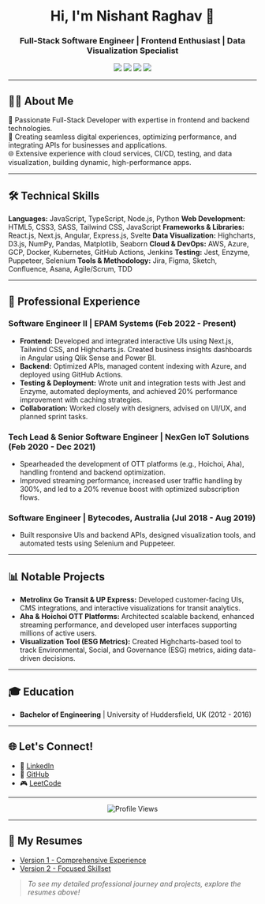 <h1 align="center">Hi, I'm Nishant Raghav 👋</h1>
<h3 align="center">Full-Stack Software Engineer | Frontend Enthusiast | Data Visualization Specialist</h3>

<p align="center">
  <a href="mailto:rag.nishant006@gmail.com"><img src="https://img.shields.io/badge/Email-rag.nishant006@gmail.com-blue?style=flat-square&logo=gmail" /></a>
  <a href="https://www.linkedin.com/in/nishant-raghav/"><img src="https://img.shields.io/badge/LinkedIn-nishant--raghav-blue?style=flat-square&logo=linkedin" /></a>
  <a href="https://github.com/raghavnishant"><img src="https://img.shields.io/badge/GitHub-raghavnishant-24292e?style=flat-square&logo=github" /></a>
  <a href="https://leetcode.com/u/user8361yT/"><img src="https://img.shields.io/badge/LeetCode-Profile-orange?style=flat-square&logo=leetcode" /></a>
</p>

---

## 👨‍💻 About Me
🌟 Passionate Full-Stack Developer with expertise in frontend and backend technologies.  
🚀 Creating seamless digital experiences, optimizing performance, and integrating APIs for businesses and applications.  
🌐 Extensive experience with cloud services, CI/CD, testing, and data visualization, building dynamic, high-performance apps.

---

## 🛠️ Technical Skills

<div>
  <strong>Languages:</strong> JavaScript, TypeScript, Node.js, Python  
  <strong>Web Development:</strong> HTML5, CSS3, SASS, Tailwind CSS, JavaScript  
  <strong>Frameworks & Libraries:</strong> React.js, Next.js, Angular, Express.js, Svelte  
  <strong>Data Visualization:</strong> Highcharts, D3.js, NumPy, Pandas, Matplotlib, Seaborn  
  <strong>Cloud & DevOps:</strong> AWS, Azure, GCP, Docker, Kubernetes, GitHub Actions, Jenkins  
  <strong>Testing:</strong> Jest, Enzyme, Puppeteer, Selenium  
  <strong>Tools & Methodology:</strong> Jira, Figma, Sketch, Confluence, Asana, Agile/Scrum, TDD  
</div>

---

## 💼 Professional Experience

### Software Engineer II | EPAM Systems (Feb 2022 - Present)
- **Frontend:** Developed and integrated interactive UIs using Next.js, Tailwind CSS, and Highcharts.js. Created business insights dashboards in Angular using Qlik Sense and Power BI.
- **Backend:** Optimized APIs, managed content indexing with Azure, and deployed using GitHub Actions.
- **Testing & Deployment:** Wrote unit and integration tests with Jest and Enzyme, automated deployments, and achieved 20% performance improvement with caching strategies.
- **Collaboration:** Worked closely with designers, advised on UI/UX, and planned sprint tasks.

### Tech Lead & Senior Software Engineer | NexGen IoT Solutions (Feb 2020 - Dec 2021)
- Spearheaded the development of OTT platforms (e.g., Hoichoi, Aha), handling frontend and backend optimization.
- Improved streaming performance, increased user traffic handling by 300%, and led to a 20% revenue boost with optimized subscription flows.

### Software Engineer | Bytecodes, Australia (Jul 2018 - Aug 2019)
- Built responsive UIs and backend APIs, designed visualization tools, and automated tests using Selenium and Puppeteer.

---

## 📊 Notable Projects

- **Metrolinx Go Transit & UP Express:** Developed customer-facing UIs, CMS integrations, and interactive visualizations for transit analytics.
- **Aha & Hoichoi OTT Platforms:** Architected scalable backend, enhanced streaming performance, and developed user interfaces supporting millions of active users.
- **Visualization Tool (ESG Metrics):** Created Highcharts-based tool to track Environmental, Social, and Governance (ESG) metrics, aiding data-driven decisions.

---

## 🎓 Education
- **Bachelor of Engineering** | University of Huddersfield, UK (2012 - 2016)

---

## 🌐 Let's Connect!
- 💼 [LinkedIn](https://www.linkedin.com/in/nishant-raghav/)
- 📂 [GitHub](https://github.com/raghavnishant)
- 🎮 [LeetCode](https://leetcode.com/u/user8361yT/)

---

<!-- Add an animated banner or SVG icons here for additional personality! -->
<p align="center">
  <img src="https://komarev.com/ghpvc/?username=raghavnishant&label=Profile%20Views&color=blue&style=flat-square" alt="Profile Views" />
</p>

---

## 📄 My Resumes
- [Version 1 - Comprehensive Experience](./Nishant_Raghav_p1.pdf)
- [Version 2 - Focused Skillset](./Nishant_Raghav_p2.pdf)

> *To see my detailed professional journey and projects, explore the resumes above!*

